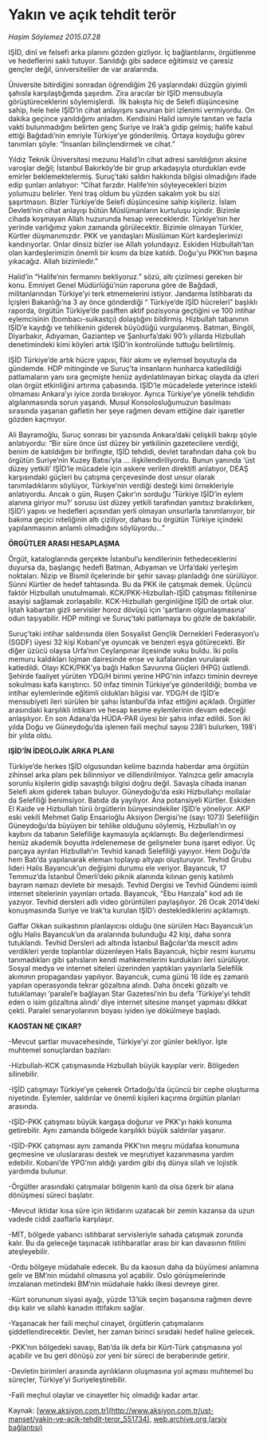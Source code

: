 # Yakın ve açık tehdit terör

*Haşim Söylemez 2015.07.28*

<div class="pNewsDetailMainContent" itemprop="articleBody">
 <p>
  IŞİD, dinî ve felsefi arka planını gözden gizliyor. İç bağlantılarını, örgütlenme ve hedeflerini saklı tutuyor. Sanıldığı gibi sadece eğitimsiz ve çaresiz gençler değil, üniversiteliler de var aralarında.
 </p>
 <p>
  Üniversite bitirdiğini sonradan öğrendiğim 26 yaşlarındaki düzgün giyimli şahısla karşılaştığımda şaşırdım. Zira aracılar bir IŞİD mensubuyla görüştüreceklerini söylemişlerdi.  İlk bakışta hiç de Selefi düşüncesine sahip, hele hele IŞİD’in cihat anlayışını savunan biri izlenimi vermiyordu. On dakika geçince yanıldığımı anladım. Kendisini Halid ismiyle tanıtan ve fazla vakti bulunmadığını belirten genç Suriye ve Irak’a gidip gelmiş; halife kabul ettiği Bağdadi’nin emriyle Türkiye’ye gönderilmiş. Ortaya koyduğu görev tanımları şöyle: “İnsanları bilinçlendirmek ve cihat.”
 </p>
 <p>
  Yıldız Teknik Üniversitesi mezunu Halid’in cihat adresi sanıldığının aksine varoşlar değil; İstanbul Bakırköy’de bir grup arkadaşıyla oturdukları evde emirler beklemektelermiş. Suruç’taki saldırı hakkında bilgisi olmadığını ifade edip şunları anlatıyor: “Cihat farzdır. Halife’nin söyleyecekleri bizim yolumuzu belirler. Yeni traş oldum bu yüzden sakalım yok bu sizi şaşırtmasın. Bizler Türkiye’de Selefi düşüncesine sahip kişileriz. İslam Devleti’nin cihat anlayışı bütün Müslümanların kurtuluşu içindir. Bizimle cihada koşmayan Allah huzurunda hesap vereceklerdir. Türkiye’nin her yerinde varlığımız yakın zamanda görülecektir. Bizimle olmayan Türkler, Kürtler düşmanımızdır. PKK ve yandaşları Müslüman Kürt kardeşlerimizi kandırıyorlar. Onlar dinsiz bizler ise Allah yolundayız. Eskiden Hizbullah’tan olan kardeşlerimizin önemli bir kısmı da bize katıldı. Doğu’yu PKK’nın başına yıkacağız. Allah bizimledir.”
 </p>
 <p>
  Halid’in “Halife’nin fermanını bekliyoruz.” sözü, altı çizilmesi gereken bir konu. Emniyet Genel Müdürlüğü’nün raporuna göre de Bağdadi, militanlarından Türkiye’yi terk etmemelerini istiyor. Jandarma İstihbaratı da İçişleri Bakanlığı’na 3 ay önce gönderdiği “ Türkiye’de IŞİD hücreleri” başlıklı raporda, örgütün Türkiye’de pasiften aktif pozisyona geçtiğini ve 100 intihar eylemcisinin (bombacı-suikastçı) dolaştığını bildirmiş. Hizbullah tabanının IŞİD’e kaydığı ve tehlikenin giderek büyüdüğü vurgulanmış. Batman, Bingöl, Diyarbakır, Adıyaman, Gaziantep ve Şanlıurfa’daki 90’lı yıllarda Hizbullah denetimindeki kimi köyleri artık IŞİD’in kontrolünde tuttuğu belirtilmiş.
 </p>
 <p>
  IŞİD Türkiye’de artık hücre yapısı, fikir akımı ve eylemsel boyutuyla da gündemde. HDP mitinginde ve Suruç’ta insanların hunharca katledildiği patlamaların yanı sıra geçmişte henüz aydınlatılmayan birkaç olayda da izleri olan örgüt etkinliğini artırma çabasında. IŞİD’le mücadelede yeterince istekli olmaması Ankara’yı iyice zorda bırakıyor. Ayrıca Türkiye’ye yönelik tehdidin algılanmasında sorun yaşandı. Musul Konsolosluğumuzun basılması sırasında yaşanan gafletin her şeye rağmen devam ettiğine dair işaretler gözden kaçmıyor.
 </p>
 <p>
  Ali Bayramoğlu, Suruç sonrası bir yazısında Ankara’daki çelişkili bakışı şöyle anlatıyordu: “Bir süre önce üst düzey bir yetkilinin gazetecilere verdiği, benim de katıldığım bir brifingte, IŞİD tehdidi, devlet tarafından daha çok bu örgütün Suriye’nin Kuzey Batısı’yla ... ilişkilendiriliyordu. Bunun yanında ‘üst düzey yetkili’ IŞİD’le mücadele için askere verilen direktifi anlatıyor, DEAŞ karşısındaki güçleri bu çatışma çerçevesinde dost unsur olarak tanımladıklarını söylüyor, Türkiye’nin verdiği desteği kimi örnekleriyle anlatıyordu. Ancak o gün, Ruşen Çakır’ın sorduğu ‘Türkiye IŞİD’in eylem alanına giriyor mu?’ sorusu üst düzey yetkili tarafından yanıtsız bırakılırken, IŞİD’i yapısı ve hedefleri açısından yerli olmayan unsurlarla tanımlanıyor, bir bakıma geçici niteliğinin altı çiziliyor, dahası bu örgütün Türkiye içindeki yapılanmasının anlamlı olmadığını söylüyordu…”
 </p>
 <p>
  <strong>
   ÖRGÜTLER ARASI HESAPLAŞMA
  </strong>
 </p>
 <p>
  Örgüt, kataloglarında gerçekte İstanbul’u kendilerinin fethedeceklerini duyursa da, başlangıç hedefi Batman, Adıyaman ve Urfa’daki yerleşim noktaları. Nizip ve Bismil ilçelerinde bir şehir savaşı planladığı öne sürülüyor. Sünni Kürtler de hedef tahtasında. Bu da PKK ile çatışmak demek. Üçüncü faktör Hizbullah unutulmamalı. KCK/PKK-Hizbullah-IŞİD çatışması fitillenirse asayişi sağlamak zorlaşabilir. KCK-Hizbullah gerginliğine IŞİD de ortak olur.  İştah kabartan gizli servisler horoz dövüşü için ‘şartların olgunlaşmasına’ odun taşıyabilir. HDP mitingi ve Suruç’taki patlamaya bu gözle de bakılabilir.
 </p>
 <p>
  Suruç’taki intihar saldırısında ölen Sosyalist Gençlik Dernekleri Federasyon’u (SGDF) üyesi 32 kişi Kobani’ye oyuncak ve benzeri eşya götürecekti. Bir diğer üzücü olaysa Urfa’nın Ceylanpınar ilçesinde vuku buldu. İki polis memuru kaldıkları lojman dairesinde ense ve kafalarından vurularak katledildi. Olayı KCK/PKK’ya bağlı Halkın Savunma Güçleri (HPG) üstlendi. Şehirde faaliyet yürüten YDG/H birimi yerine HPG’nin infazcı timinin devreye sokulması kafa karıştırıcı. 50 infaz timinin Türkiye’ye gönderildiği; bomba ve intihar eylemlerinde eğitimli oldukları bilgisi var. YDG/H de IŞİD’e mensubiyeti ileri sürülen bir şahsı İstanbul’da infaz ettiğini açıkladı. Örgütler arasındaki karşılıklı intikam ve hesap kesme eylemlerinin devam edeceği anlaşılıyor. En son Adana’da HÜDA-PAR üyesi bir şahıs infaz edildi. Son iki yılda Doğu ve Güneydoğu’da işlenen faili meçhul sayısı 238’i bulurken, 198’i bir yılda oldu.
 </p>
 <p>
  <strong>
   IŞİD’İN İDEOLOJİK ARKA PLANI
  </strong>
 </p>
 <p>
  Türkiye’de herkes IŞİD olgusundan kelime bazında haberdar ama örgütün zihinsel arka planı pek bilinmiyor ve dillendirilmiyor. Yalnızca gelir amacıyla sorunlu kişilerin gidip savaştığı bilgisi doğru değil. Savaşla cihada inanan Selefi akım giderek taban buluyor. Güneydoğu’da eski Hizbullahçı mollalar da Selefiliği benimsiyor. Batıda da yayılıyor. Ana potansiyeli Kürtler. Eskiden El Kaide ve Hizbullah türü örgütlerin bünyesindekiler IŞİD’e yöneliyor. AKP eski vekili Mehmet Galip Ensarioğlu Aksiyon Dergisi’ne (sayı 1073) Selefiliğin Güneydoğu’da büyüyen bir tehlike olduğunu söylemiş, Hizbullah’ın oy kaybını da tabanın Selefiliğe kaymasıyla açıklamıştı. Bu değerlendirmesi henüz akademik boyutta irdelenemese de gelişmeler buna işaret ediyor. Üç parçaya ayrılan Hizbullah’ın Tevhid kanadı Selefiliği yayıyor. Hem Doğu’da hem Batı’da yapılanarak eleman toplayıp altyapı oluşturuyor. Tevhid Grubu lideri Halis Bayancuk’un değişimi durumu ele veriyor. Bayancuk, 17 Temmuz’da İstanbul Ömerli’deki piknik alanında kılınan geniş katılımlı bayram namazı devlete bir mesajdı. Tevhid Dergisi ve Tevhid Gündemi isimli internet sitelerinin yayınları ortada. Bayancuk, “Ebu Hanzala” kod adı ile yazıyor. Tevhid dersleri adlı video görüntüleri paylaşılıyor. 26 Ocak 2014’deki konuşmasında Suriye ve Irak’ta kurulan IŞİD’ı desteklediklerini açıklamıştı.
 </p>
 <p>
  Gaffar Okkan suikastının planlayıcısı olduğu öne sürülen Hacı Bayancuk’un oğlu Halis Bayancuk’un da aralarında bulunduğu 42 kişi, daha sonra tutuklandı. Tevhid Dersleri adı altında İstanbul Bağcılar’da mescit adını verdikleri yerde toplantılar düzenleyen Halis Bayancuk, hiçbir resmi kurumu tanımadıkları gibi şahısların kendi mahkemelerini kurdukları ileri sürülüyor. Sosyal medya ve internet siteleri üzerinden yaptıkları yayınlarla Selefilik akımının propagandası yapılıyor. Bayancuk, cuma günü 16 ilde eş zamanlı yapılan operasyonda tekrar gözaltına alındı. Daha önceki gözaltı ve tutuklamayı ‘paralel’e bağlayan Star Gazetesi’nin bu defa ‘Türkiye’yi tehdit eden o isim gözaltına alındı’ diye internet sitesine manşet yapması dikkat çekti. Paralel senaryolarının boyası iyiden iye dökülmeye başladı.
 </p>
 <p>
  <strong>
   KAOSTAN NE ÇIKAR?
  </strong>
 </p>
 <p>
  -Mevcut şartlar muvacehesinde, Türkiye’yi zor günler bekliyor. İşte muhtemel sonuçlardan bazıları:
 </p>
 <p>
  -Hizbullah-KCK çatışmasında Hizbullah büyük kayıplar verir. Bölgeden silinebilir.
 </p>
 <p>
  -IŞİD çatışmayı Türkiye’ye çekerek Ortadoğu’da üçüncü bir cephe oluşturma niyetinde. Eylemler, saldırılar ve önemli kişileri kaçırma örgütün planları arasında.
 </p>
 <p>
  -IŞİD-PKK çatışması büyük kargaşa doğurur ve PKK’yı haklı konuma getirebilir. Aynı zamanda bölgede karşılıklı büyük saldırılar yaşanır.
 </p>
 <p>
  -IŞİD-PKK çatışması aynı zamanda PKK’nın meşru müdafaa konumuna geçmesine ve uluslararası destek ve meşrutiyet kazanmasına yardım edebilir. Kobani’de YPG’nın aldığı yardım gibi dış dünya silah ve lojistik yardımda bulunur.
 </p>
 <p>
  -Örgütler arasındaki çatışmalar bölgenin kanlı da olsa özerk bir alana dönüşmesi süreci başlatır.
 </p>
 <p>
  -Mevcut iktidar kısa süre için iktidarını uzatacak bir zemin kazansa da uzun vadede ciddi zaaflarla karşılaşır.
 </p>
 <p>
  -MİT, bölgede yabancı istihbarat servisleriyle sahada çatışmak zorunda kalır. Bu da geleceğe taşınacak istihbaratlar arası bir kan davasının fitilini ateşleyebilir.
 </p>
 <p>
  -Ordu bölgeye müdahale edecek. Bu da kaosun daha da büyümesi anlamına gelir ve BM’nin müdahil olmasına yol açabilir. Oslo görüşmelerinde imzalanan metindeki BM’nin müdahale hakkı ilkesi devreye girer.
 </p>
 <p>
  -Kürt sorununun siyasi ayağı, yüzde 13’lük seçim başarısına rağmen devre dışı kalır ve silahlı kanadın ittifakını sağlar.
 </p>
 <p>
  -Yaşanacak her faili meçhul cinayet, örgütlerin çatışmalarını şiddetlendirecektir. Devlet, her zaman birinci sıradaki hedef haline gelecek.
 </p>
 <p>
  -PKK’nın bölgedeki savaşı, Batı’da ilk defa bir Kürt-Türk çatışmasına yol açabilir ve bu geri dönüşü zor yeni bir süreci de beraberinde getirir.
 </p>
 <p>
  -Devletin birimleri arasında ayrılıkların oluşmasına yol açması muhtemel bu süreçler, Türkiye’yi Suriyeleştirebilir.
 </p>
 <p>
  -Faili meçhul olaylar ve cinayetler hiç olmadığı kadar artar.
 </p>
</div>


Kaynak: [www.aksiyon.com.tr](http://www.aksiyon.com.tr/ust-manset/yakin-ve-acik-tehdit-teror_551734), [web.archive.org (arşiv bağlantısı)](http://web.archive.org/web/20150805113603/http://www.aksiyon.com.tr/ust-manset/yakin-ve-acik-tehdit-teror_551734)
